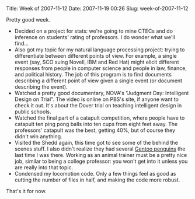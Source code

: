 Title: Week of 2007-11-12
Date: 2007-11-19 00:26
Slug: week-of-2007-11-12

Pretty good week.

-   Decided on a project for stats: we're going to mine CTECs and do
    inference on students' rating of professors. I do wonder what we'll
    find...
-   Also got my topic for my natural language processing project: trying
    to differentiate between different points of view. For example, a
    single event (say, SCO suing Novell, IBM and Red Hat) might elicit
    different responses from people in computer science and people in
    law, finance, and political history. The job of this program is to
    find documents describing a different point of view given a single
    event (or document describing the event).
-   Watched a pretty good documentary, NOVA's "Judgment Day: Intelligent
    Design on Trial". The video is online on PBS's site, if anyone want
    to check it out. It's about the Dover trial on teaching intelligent
    design in public schools.
-   Watched the final part of a catapult competition, where people have
    to catapult ten ping pong balls into ten cups from eight feet away.
    The professors' catapult was the best, getting 40%, but of course
    they didn't win anything.
-   Visited the Shedd again, this time got to see some of the behind the
    scenes stuff. I also didn't realize they had several [Gentoo
    penguins](http://en.wikipedia.org/wiki/Gentoo_Linux) the last time I
    was there. Working as an animal trainer must be a pretty nice job,
    similar to being a college professor: you won't get into it unless
    you are really into that topic.
-   Condensed my locomotion code. Only a few things feel as good as
    cutting the number of files in half, and making the code more
    robust.

That's it for now.

